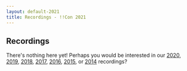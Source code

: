 ```yaml
---
layout: default-2021
title: Recordings - !!Con 2021
---
```


## Recordings

There's nothing here yet!  Perhaps you would be interested in our [2020](2020/recordings.html), [2019](2019/recordings.html), [2018](2018/recordings.html), [2017](2017/recordings.html), [2016](2016/recordings.html), [2015](2015/recordings.html), or [2014](2014/recordings.html) recordings?